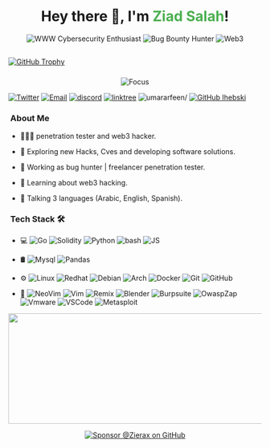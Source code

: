 ###


<h1 align="center">Hey there 👋, I'm <span style="color:#4CAF50">Ziad Salah</span>!</h1>
<p align="center">
  <img src="https://img.shields.io/badge/-Cybersecurity%20Enthusiast-blue?style=for-the-badge&logo=WWW" alt="WWW Cybersecurity Enthusiast" />
  <img src="https://img.shields.io/badge/-Bug%20Bounty%20Hunter-red?style=for-the-badge&logo=raffle" alt="Bug Bounty Hunter" />
  <img src="https://img.shields.io/badge/-Web3%20Hacker-purple?style=for-the-badge&logo=ethereum" alt="Web3" />
</p>

## 

[![GitHub Trophy](https://github-profile-trophy.vercel.app/?username=Zierax&theme=juicyfresh&row=1&margin-w=15)](https://github.com/ryo-ma/github-profile-trophy)

###




<p align="center">
  <img src="https://img.shields.io/badge/Focus-%20Web3%20Security%20%26%20Exploit%20Development-0052cc?style=for-the-badge&logo=security&logoColor=white" alt="Focus" />
</p>



<a href="https://twitter.com/Zierax_x" target="_blank"><img src="https://img.shields.io/badge/-Twitter-333333?style=flat&logo=x" alt="Twitter" ></a>
<a href="mailto:zs.01117875692@gmail.com" target="_blank"><img src="https://img.shields.io/badge/-Email-333333?style=flat&logo=gmail" alt="Email"></a>
<a href="https://linkedin.com/in/z14d" target="_blank"><img src="https://img.shields.io/badge/-linkedin-333333?style=flat&logo=linkedin" alt="discord"></a>
<a href="https://linktr.ee/Zierax" target="_blank"><img src="https://img.shields.io/badge/-linktree-333333?style=flat&logo=linktree" alt="linktree"></a>
<img src="https://komarev.com/ghpvc/?username=Zierax&style=flat&color=blue" alt=umararfeen/> [![GitHub Ihebski](https://img.shields.io/github/followers/Zierax?label=follow%20github&style=flat-square)](https://github.com/Zierax)
<br>


<h3>  &nbsp;About Me  </h3>

- 👨🏻‍💻 penetration tester and web3 hacker.

- 🤔 Exploring new Hacks, Cves and developing software solutions.
  
- 💼 Working as bug hunter | freelancer penetration tester.
  
- 🌱 Learning about web3 hacking.
  
- 💬 Talking 3 languages (Arabic, English, Spanish).


<h3>  &nbsp;Tech Stack 🛠 </h3>

- 💻
  ![Go](https://img.shields.io/badge/-Go-333333?style=flat&logo=go)
  ![Solidity](https://img.shields.io/badge/-Solidity-333333?style=flat&logo=Solidity)
  ![Python](https://img.shields.io/badge/-Python-333333?style=flat&logo=python)
  ![bash](https://img.shields.io/badge/-bash-333333?style=flat&logo=shell)
  ![JS](https://img.shields.io/badge/-javascript-333333?style=flat&logo=javascript)
  
- 🛢
  ![Mysql](https://img.shields.io/badge/-mysql-333333?style=flat&logo=mysql&logoColor=316192)
  ![Pandas](https://img.shields.io/badge/-pandas-333333?style=flat&logo=pandas&logoColor=316192)
  
- ⚙️
  ![Linux](https://img.shields.io/badge/-Linux-333333?style=flat&logo=linux)
  ![Redhat](https://img.shields.io/badge/-redhat-333333?style=flat&logo=redhat)
  ![Debian](https://img.shields.io/badge/-debian-333333?style=flat&logo=debian)
  ![Arch](https://img.shields.io/badge/-arch-333333?style=flat&logo=archlinux)
  ![Docker](https://img.shields.io/badge/-Dcoker-333333?style=flat&logo=docker)
  ![Git](https://img.shields.io/badge/-Git-333333?style=flat&logo=git)
  ![GitHub](https://img.shields.io/badge/-GitHub-333333?style=flat&logo=github)
  
- 🔧
  ![NeoVim](https://img.shields.io/badge/-NeoVim-333333?style=flat&logo=neovim)
  ![Vim](https://img.shields.io/badge/-Vim-333333?style=flat&logo=vim)
  ![Remix](https://img.shields.io/badge/-Remix-333333?style=flat&logo=remix)
  ![Blender](https://img.shields.io/badge/-Blender-333333?style=flat&logo=blender)
  ![Burpsuite](https://img.shields.io/badge/-Burpsuite-333333?style=flat&logo=burpsuite)
  ![OwaspZap](https://img.shields.io/badge/-OwaspZap-333333?style=flat&logo=zap)
  ![Vmware](https://img.shields.io/badge/-VMware-333333?style=flat&logo=vmware)
  ![VSCode](https://img.shields.io/badge/-VSCode-333333?style=flat&logo=visualstudiocode&logoColor=277dff)
  ![Metasploit](https://img.shields.io/badge/-metasploit-333333?style=flat&logo=metasploit)
  
  

<p align="center">
  <img width="800" height="220" src="https://streak-stats.demolab.com?user=Zierax&theme=dracula&hide_border=true&border_radius=5&card_width=800">
</p>


<p align="center">
  <a href="https://github.com/sponsors/Zierax">
    <img src="https://img.shields.io/badge/Sponsor-%40Zierax-red?style=for-the-badge&logo=github" alt="Sponsor @Zierax on GitHub">
  </a>
</p>

